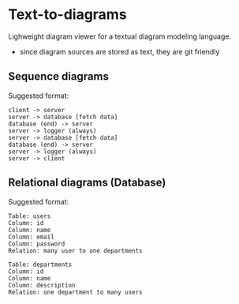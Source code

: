 # Text-to-diagrams

Lighweight diagram viewer for a textual diagram modeling language.
- since diagram sources are stored as text, they are git friendly

## Sequence diagrams
Suggested format:
```
client -> server
server -> database [fetch data]
database (end) -> server
server -> logger (always)
server -> database [fetch data]
database (end) -> server
server -> logger (always)
server -> client
```

## Relational diagrams (Database)
Suggested format:
```
Table: users
Column: id
Column: name
Column: email
Column: password
Relation: many user to one departments

Table: departments
Column: id
Column: name
Column: description
Relation: one department to many users
```
